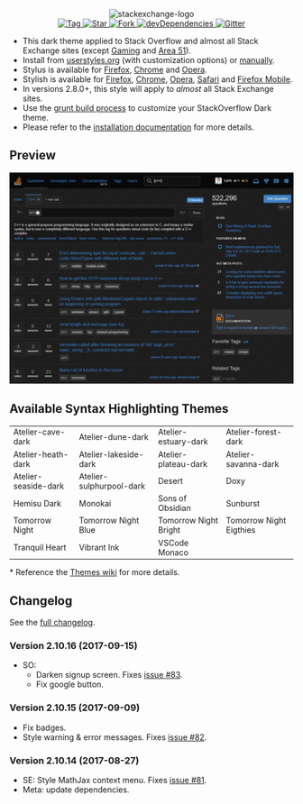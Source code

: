 <p align="center">
  <img alt="stackexchange-logo" src="https://rawgit.com/StylishThemes/logos/master/se.dark/sedark.svg" width="508">
  <br>
  <a href="https://github.com/StylishThemes/Stackoverflow-Dark/tags">
    <img src="https://img.shields.io/github/tag/StylishThemes/Stackoverflow-Dark.svg?label=%20tag%20" alt="Tag">
  </a>
  <a href="https://github.com/StylishThemes/Stackoverflow-Dark/stargazers">
    <img src="http://github-svg-buttons.herokuapp.com/star.svg?user=StylishThemes&repo=Stackoverflow-Dark&style=flat&background=007ec6" alt="Star">
  </a>
  <a href="http://github.com/StylishThemes/Stackoverflow-Dark/fork">
    <img src="http://github-svg-buttons.herokuapp.com/fork.svg?user=StylishThemes&repo=Stackoverflow-Dark&style=flat&background=007ec6" alt="Fork">
  </a>
  <a href="https://david-dm.org/StylishThemes/Stackoverflow-Dark?type=dev">
    <img src="https://img.shields.io/david/dev/StylishThemes/Stackoverflow-Dark.svg?label=%20devDependencies%20" alt="devDependencies">
  </a>
  <a href="https://gitter.im/StylishThemes/Lobby">
    <img src="https://img.shields.io/gitter/room/StylishThemes/Stackoverflow-Dark.js.svg?maxAge=2592000" alt="Gitter">
  </a>
</p>

- This dark theme applied to Stack Overflow and almost all Stack Exchange sites (except [Gaming](http://gaming.stackexchange.com/) and [Area 51](http://area51.stackexchange.com/)).
- Install from [userstyles.org](http://userstyles.org/styles/35345) (with customization options) or [manually](https://raw.githubusercontent.com/StylishThemes/Stackoverflow-Dark/master/stackoverflow-dark.css).
- Stylus is available for [Firefox](https://addons.mozilla.org/en-US/firefox/addon/styl-us/), [Chrome](https://chrome.google.com/webstore/detail/stylus/clngdbkpkpeebahjckkjfobafhncgmne) and [Opera](https://addons.opera.com/en-gb/extensions/details/stylus/).
- Stylish is available for [Firefox](https://addons.mozilla.org/en-US/firefox/addon/2108/), [Chrome](https://chrome.google.com/extensions/detail/fjnbnpbmkenffdnngjfgmeleoegfcffe), [Opera](https://addons.opera.com/en/extensions/details/stylish/), [Safari](http://sobolev.us/stylish/) and [Firefox Mobile](https://addons.mozilla.org/en-US/firefox/addon/2108/).
- In versions 2.8.0+, this style will apply to *almost* all Stack Exchange sites.
- Use the [grunt build process](https://github.com/StylishThemes/StackOverflow-Dark/wiki/Build) to customize your StackOverflow Dark theme.
- Please refer to the [installation documentation](https://github.com/StylishThemes/StackOverflow-Dark/wiki/Install) for more details.

## Preview

![Stack Overflow Dark preview](images/screenshots/after.png)

## Available Syntax Highlighting Themes

|                         |                          |                       |                         |
|-------------------------|--------------------------|-----------------------|-------------------------|
| Atelier-cave-dark       | Atelier-dune-dark        | Atelier-estuary-dark  | Atelier-forest-dark     |
| Atelier-heath-dark      | Atelier-lakeside-dark    | Atelier-plateau-dark  | Atelier-savanna-dark    |
| Atelier-seaside-dark    | Atelier-sulphurpool-dark | Desert                | Doxy                    |
| Hemisu Dark             | Monokai                  | Sons of Obsidian      | Sunburst                |
| Tomorrow Night          | Tomorrow Night Blue      | Tomorrow Night Bright | Tomorrow Night Eigthies |
| Tranquil Heart          | Vibrant Ink              | VSCode Monaco         |                         |

\* Reference the [Themes wiki](https://github.com/StylishThemes/StackOverflow-Dark/wiki/Themes) for more details.

## Changelog

See the [full changelog](https://github.com/StylishThemes/Stackoverflow-Dark/wiki).

### Version 2.10.16 (2017-09-15)

* SO:
  * Darken signup screen. Fixes [issue #83](https://github.com/StylishThemes/StackOverflow-Dark/issues/83).
  * Fix google button.

### Version 2.10.15 (2017-09-09)

* Fix badges.
* Style warning & error messages. Fixes [issue #82](https://github.com/StylishThemes/StackOverflow-Dark/issues/82).

### Version 2.10.14 (2017-08-27)

* SE: Style MathJax context menu. Fixes [issue #81](https://github.com/StylishThemes/StackOverflow-Dark/issues/81).
* Meta: update dependencies.
